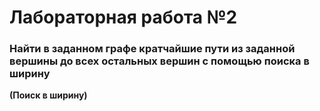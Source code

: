 # Лабораторная работа №2
### Найти в заданном графе кратчайшие пути из заданной вершины до всех остальных вершин с помощью поиска в ширину
__(Поиск в ширину)__